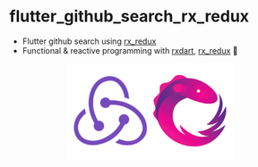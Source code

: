 # flutter_github_search_rx_redux

-   Flutter github search using [rx_redux](https://pub.dev/packages/rx_redux) <br>
-   Functional & reactive programming with [rxdart](https://pub.dev/packages/rxdart), [rx_redux](https://pub.dev/packages/rx_redux) 🚀

<p align="center">
    <img src="https://github.com/hoc081098/rx_redux/blob/v2/images/logo.png?raw=true" alt="Logo" width="300"/>
</p>
